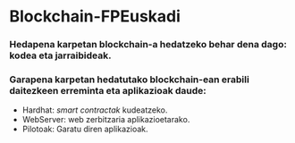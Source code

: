 # Blockchain-FPEuskadi

### **Hedapena** karpetan blockchain-a hedatzeko behar dena dago: kodea eta jarraibideak.

### **Garapena** karpetan hedatutako blockchain-ean erabili daitezkeen erreminta eta aplikazioak daude:
- Hardhat: *smart contractak* kudeatzeko.
- WebServer: web zerbitzaria aplikazioetarako.
- Pilotoak: Garatu diren aplikazioak.
